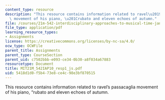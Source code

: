```yaml
---
content_type: resource
description: "This resource contains information related to ravel\u2019s passacaglia\
  \ movement of his piano, \u201Crubato and eleven echoes of autumn."
file: /courses/21m-542-interdisciplinary-approaches-to-musical-time-january-iap-2010/5418d1d0f5b473e8ce4c98e3bf870515_MIT21M_542IAP10_resp1_js.pdf
file_type: application/pdf
learning_resource_types:
- Assignments
license: https://creativecommons.org/licenses/by-nc-sa/4.0/
ocw_type: OCWFile
parent_title: Assignments
parent_type: CourseSection
parent_uid: c7502bbb-e093-ce34-0b30-a8f034a67883
resourcetype: Document
title: MIT21M_542IAP10_resp1_js.pdf
uid: 5418d1d0-f5b4-73e8-ce4c-98e3bf870515
---
```

This resource contains information related to ravel’s passacaglia movement of his piano, “rubato and eleven echoes of autumn.
